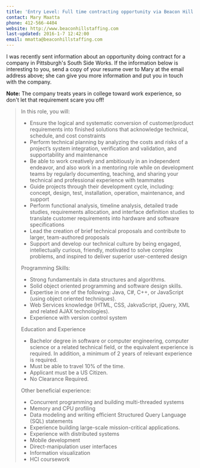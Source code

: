 ```yaml
---
title: 'Entry Level: Full time contracting opportunity via Beacon Hill Technologies'
contact: Mary Maatta
phone: 412-566-4404
website: http://www.beaconhillstaffing.com
last-updated: 2016-1-7 12:42:00
email: mmatta@beaconhillstaffing.com
---
```


I was recently sent information about an opportunity doing contract for a company in Pittsburgh's South Side Works.  If the information below is interesting to you, send a copy of your resume over to Mary at the email address above; she can give you more information and put you in touch with the company.

**Note:** The company treats years in college toward work experience, so don't let that requirement scare you off!

> In this role, you will:
>
> - Ensure the logical and systematic conversion of customer/product requirements into finished solutions that acknowledge technical, schedule, and cost constraints
> - Perform technical planning by analyzing the costs and risks of a project’s system integration, verification and validation, and supportability and maintenance
> - Be able to work creatively and ambitiously in an independent endeavor, and also work in a mentoring role while on development teams by regularly documenting, teaching, and sharing your technical and professional experience with teammates
> - Guide projects through their development cycle, including: concept, design, test, installation, operation, maintenance, and support
> - Perform functional analysis, timeline analysis, detailed trade studies, requirements allocation, and interface definition studies to translate customer requirements into hardware and software specifications
> - Lead the creation of brief technical proposals and contribute to larger, team-authored proposals
> - Support and develop our technical culture by being engaged, intellectually curious, friendly, motivated to solve complex problems, and inspired to deliver superior user-centered design
>
> Programming Skills:
>
> - Strong fundamentals in data structures and algorithms.
> - Solid object oriented programming and software design skills.
> - Expertise in one of the following: Java, C#, C++, or JavaScript (using object oriented techniques).
> - Web Services knowledge (HTML, CSS, JakvaScript, jQuery, XML and related AJAX technologies).
> - Experience with version control system
>
> Education and Experience
>
> - Bachelor degree in software or computer engineering, computer science or a related technical field, or the equivalent experience is required. In addition, a minimum of 2 years of relevant experience is required.
> - Must be able to travel 10% of the time.
> - Applicant must be a US Citizen.
> - No Clearance Required.
>
> Other beneficial experience:
>
> - Concurrent programming and building multi-threaded systems
> - Memory and CPU profiling
> - Data modeling and writing efficient Structured Query Language (SQL) statements
> - Experience building large-scale mission-critical applications.
> - Experience with distributed systems
> - Mobile development
> - Direct-manipulation user interfaces
> - Information visualization
> - HCI coursework
